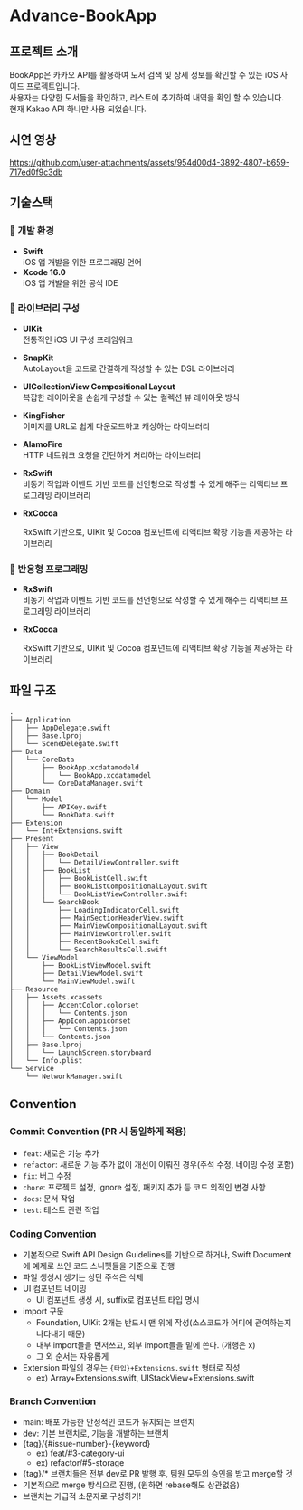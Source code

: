 # Advance-BookApp

## 프로젝트 소개

BookApp은 카카오 API를 활용하여 도서 검색 및 상세 정보를 확인할 수 있는 iOS 사이드 프로젝트입니다.  
사용자는 다양한 도서들을 확인하고, 리스트에 추가하여 내역을 확인 할 수 있습니다.  
현재 Kakao API 하나만 사용 되었습니다.

## 시연 영상
https://github.com/user-attachments/assets/954d00d4-3892-4807-b659-717ed0f9c3db

## 기술스택
### 📌 개발 환경
- **Swift**  
  iOS 앱 개발을 위한 프로그래밍 언어
- **Xcode 16.0**  
  iOS 앱 개발을 위한 공식 IDE

### 🎨 라이브러리 구성
- **UIKit**  
  전통적인 iOS UI 구성 프레임워크
  
- **SnapKit**  
  AutoLayout을 코드로 간결하게 작성할 수 있는 DSL 라이브러리
  
- **UICollectionView Compositional Layout**  
  복잡한 레이아웃을 손쉽게 구성할 수 있는 컬렉션 뷰 레이아웃 방식
  
- **KingFisher**  
  이미지를 URL로 쉽게 다운로드하고 캐싱하는 라이브러리
  
- **AlamoFire**  
   HTTP 네트워크 요청을 간단하게 처리하는 라이브러리
  
- **RxSwift**  
   비동기 작업과 이벤트 기반 코드를 선언형으로 작성할 수 있게 해주는 리액티브 프로그래밍 라이브러리
  
- **RxCocoa**

  RxSwift 기반으로, UIKit 및 Cocoa 컴포넌트에 리액티브 확장 기능을 제공하는 라이브러리



### 🔄 반응형 프로그래밍
- **RxSwift**  
   비동기 작업과 이벤트 기반 코드를 선언형으로 작성할 수 있게 해주는 리액티브 프로그래밍 라이브러리
  
- **RxCocoa**
  
   RxSwift 기반으로, UIKit 및 Cocoa 컴포넌트에 리액티브 확장 기능을 제공하는 라이브러리

## 파일 구조
```
.
├── Application
│   ├── AppDelegate.swift
│   ├── Base.lproj
│   └── SceneDelegate.swift
├── Data
│   └── CoreData
│       ├── BookApp.xcdatamodeld
│       │   └── BookApp.xcdatamodel
│       └── CoreDataManager.swift
├── Domain
│   └── Model
│       ├── APIKey.swift
│       └── BookData.swift
├── Extension
│   └── Int+Extensions.swift
├── Present
│   ├── View
│   │   ├── BookDetail
│   │   │   └── DetailViewController.swift
│   │   ├── BookList
│   │   │   ├── BookListCell.swift
│   │   │   ├── BookListCompositionalLayout.swift
│   │   │   └── BookListViewController.swift
│   │   └── SearchBook
│   │       ├── LoadingIndicatorCell.swift
│   │       ├── MainSectionHeaderView.swift
│   │       ├── MainViewCompositionalLayout.swift
│   │       ├── MainViewController.swift
│   │       ├── RecentBooksCell.swift
│   │       └── SearchResultsCell.swift
│   └── ViewModel
│       ├── BookListViewModel.swift
│       ├── DetailViewModel.swift
│       └── MainViewModel.swift
├── Resource
│   ├── Assets.xcassets
│   │   ├── AccentColor.colorset
│   │   │   └── Contents.json
│   │   ├── AppIcon.appiconset
│   │   │   └── Contents.json
│   │   └── Contents.json
│   ├── Base.lproj
│   │   └── LaunchScreen.storyboard
│   └── Info.plist
└── Service
    └── NetworkManager.swift
```


## Convention 
### Commit Convention (PR 시 동일하게 적용)
- `feat`: 새로운 기능 추가
- `refactor`: 새로운 기능 추가 없이 개선이 이뤄진 경우(주석 수정, 네이밍 수정 포함)
- `fix`: 버그 수정
- `chore`: 프로젝트 설정, ignore 설정, 패키지 추가 등 코드 외적인 변경 사항
- `docs`: 문서 작업
- `test`: 테스트 관련 작업

###  Coding Convention
- 기본적으로 Swift API Design Guidelines를 기반으로 하거나, Swift Document에 예제로 쓰인 코드 스니펫들을 기준으로 진행
- 파일 생성시 생기는 상단 주석은 삭제
- UI 컴포넌트 네이밍
    - UI 컴포넌트 생성 시, suffix로 컴포넌트 타입 명시
- import 구문
    - Foundation, UIKit 2개는 반드시 맨 위에 작성(소스코드가 어디에 관여하는지 나타내기 때문)
    - 내부 import들을 먼저쓰고, 외부 import들을 밑에 쓴다. (개행은 x)
    - 그 외 순서는 자유롭게
- Extension 파일의 경우는 `{타입}+Extensions.swift` 형태로 작성
    -   ex) Array+Extensions.swift, UIStackView+Extensions.swift

### Branch Convention
- main: 배포 가능한 안정적인 코드가 유지되는 브랜치
- dev: 기본 브랜치로, 기능을 개발하는 브랜치
- {tag}/{#issue-number}-{keyword}
    - ex) feat/#3-category-ui
    - ex) refactor/#5-storage
- {tag}/* 브랜치들은 전부 dev로 PR 발행 후, 팀원 모두의 승인을 받고 merge할 것
- 기본적으로 merge 방식으로 진행, (원하면 rebase해도 상관없음)
- 브랜치는 가급적 소문자로 구성하기!
